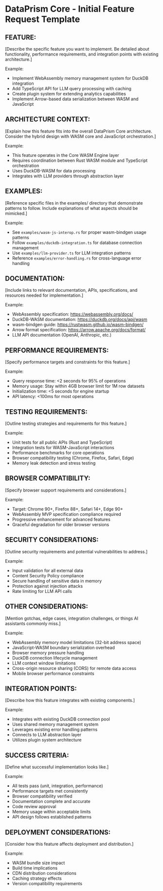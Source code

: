 # DataPrism Core - Initial Feature Request Template

## FEATURE:

[Describe the specific feature you want to implement. Be detailed about functionality, performance requirements, and integration points with existing architecture.]

Example:

- Implement WebAssembly memory management system for DuckDB integration
- Add TypeScript API for LLM query processing with caching
- Create plugin system for extending analytics capabilities
- Implement Arrow-based data serialization between WASM and JavaScript

## ARCHITECTURE CONTEXT:

[Explain how this feature fits into the overall DataPrism Core architecture. Consider the hybrid design with WASM core and JavaScript orchestration.]

Example:

- This feature operates in the Core WASM Engine layer
- Requires coordination between Rust WASM module and TypeScript orchestration
- Uses DuckDB-WASM for data processing
- Integrates with LLM providers through abstraction layer

## EXAMPLES:

[Reference specific files in the examples/ directory that demonstrate patterns to follow. Include explanations of what aspects should be mimicked.]

Example:

- See `examples/wasm-js-interop.rs` for proper wasm-bindgen usage patterns
- Follow `examples/duckdb-integration.ts` for database connection management
- Use `examples/llm-provider.ts` for LLM integration patterns
- Reference `examples/error-handling.rs` for cross-language error handling

## DOCUMENTATION:

[Include links to relevant documentation, APIs, specifications, and resources needed for implementation.]

Example:

- WebAssembly specification: https://webassembly.org/docs/
- DuckDB-WASM documentation: https://duckdb.org/docs/api/wasm
- wasm-bindgen guide: https://rustwasm.github.io/wasm-bindgen/
- Arrow format specification: https://arrow.apache.org/docs/format/
- LLM API documentation (OpenAI, Anthropic, etc.)

## PERFORMANCE REQUIREMENTS:

[Specify performance targets and constraints for this feature.]

Example:

- Query response time: <2 seconds for 95% of operations
- Memory usage: Stay within 4GB browser limit for 1M row datasets
- Initialization time: <5 seconds for engine startup
- API latency: <100ms for most operations

## TESTING REQUIREMENTS:

[Outline testing strategies and requirements for this feature.]

Example:

- Unit tests for all public APIs (Rust and TypeScript)
- Integration tests for WASM-JavaScript interactions
- Performance benchmarks for core operations
- Browser compatibility testing (Chrome, Firefox, Safari, Edge)
- Memory leak detection and stress testing

## BROWSER COMPATIBILITY:

[Specify browser support requirements and considerations.]

Example:

- Target: Chrome 90+, Firefox 88+, Safari 14+, Edge 90+
- WebAssembly MVP specification compliance required
- Progressive enhancement for advanced features
- Graceful degradation for older browser versions

## SECURITY CONSIDERATIONS:

[Outline security requirements and potential vulnerabilities to address.]

Example:

- Input validation for all external data
- Content Security Policy compliance
- Secure handling of sensitive data in memory
- Protection against injection attacks
- Rate limiting for LLM API calls

## OTHER CONSIDERATIONS:

[Mention gotchas, edge cases, integration challenges, or things AI assistants commonly miss.]

Example:

- WebAssembly memory model limitations (32-bit address space)
- JavaScript-WASM boundary serialization overhead
- Browser memory pressure handling
- DuckDB connection lifecycle management
- LLM context window limitations
- Cross-origin resource sharing (CORS) for remote data access
- Mobile browser performance constraints

## INTEGRATION POINTS:

[Describe how this feature integrates with existing components.]

Example:

- Integrates with existing DuckDB connection pool
- Uses shared memory management system
- Leverages existing error handling patterns
- Connects to LLM abstraction layer
- Utilizes plugin system architecture

## SUCCESS CRITERIA:

[Define what successful implementation looks like.]

Example:

- All tests pass (unit, integration, performance)
- Performance targets met consistently
- Browser compatibility verified
- Documentation complete and accurate
- Code review approval
- Memory usage within acceptable limits
- API design follows established patterns

## DEPLOYMENT CONSIDERATIONS:

[Consider how this feature affects deployment and distribution.]

Example:

- WASM bundle size impact
- Build time implications
- CDN distribution considerations
- Caching strategy effects
- Version compatibility requirements
